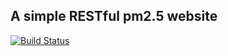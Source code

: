 ## A simple RESTful pm2.5 website ##

[![Build Status](https://magnum.travis-ci.com/banbanchs/leda.svg?token=jHs4KyiFQgb4QGz9MPzT)](https://magnum.travis-ci.com/banbanchs/leda)
